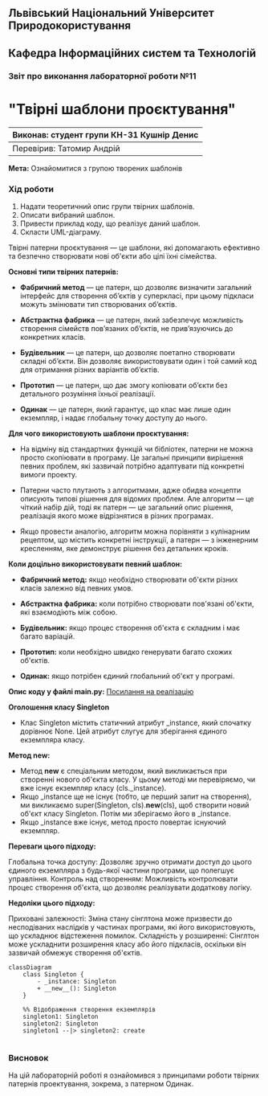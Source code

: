 ## Львівський Національний Університет Природокористування
## Кафедра Інформаційних систем та Технологій

### Звіт про виконання лабораторної роботи №11
# "Твірні шаблони проєктування"

| Виконав: студент групи КН-31 Кушнір Денис |
|------------------------------------------|
| Перевірив: Татомир Андрій                |

**Мета:** Ознайомитися з групою творених шаблонів

### Хід роботи

1. Надати теоретичний опис групи твірних шаблонів.
2. Описати вибраний шаблон.
3. Привести приклад коду, що реалізує даний шаблон.
4. Скласти UML-діаграму.

Твірні патерни проєктування — це шаблони, які допомагають ефективно та безпечно створювати нові об'єкти або цілі їхні сімейства.

**Основні типи твірних патернів:**

- **Фабричний метод** — це патерн, що дозволяє визначити загальний інтерфейс для створення об’єктів у суперкласі, при цьому підкласи можуть змінювати тип створюваних об’єктів.

- **Абстрактна фабрика** — це патерн, який забезпечує можливість створення сімейств пов’язаних об’єктів, не прив’язуючись до конкретних класів.

- **Будівельник** — це патерн, що дозволяє поетапно створювати складні об’єкти. Він дозволяє використовувати один і той самий код для отримання різних варіантів об’єктів.

- **Прототип** — це патерн, що дає змогу копіювати об’єкти без детального розуміння їхньої реалізації.

- **Одинак** — це патерн, який гарантує, що клас має лише один екземпляр, і надає глобальну точку доступу до нього.

**Для чого використовують шаблони проєктування:**

- На відміну від стандартних функцій чи бібліотек, патерни не можна просто скопіювати в програму. Це загальні принципи вирішення певних проблем, які зазвичай потрібно адаптувати під конкретні вимоги проекту.

- Патерни часто плутають з алгоритмами, адже обидва концепти описують типові рішення для відомих проблем. Але алгоритм — це чіткий набір дій, тоді як патерн — це загальний опис рішення, реалізація якого може відрізнятися в різних програмах.

- Якщо провести аналогію, алгоритм можна порівняти з кулінарним рецептом, що містить конкретні інструкції, а патерн — з інженерним кресленням, яке демонструє рішення без детальних кроків.

**Коли доцільно використовувати певний шаблон:**

- **Фабричний метод:** якщо необхідно створювати об'єкти різних класів залежно від певних умов.

- **Абстрактна фабрика:** коли потрібно створювати пов'язані об'єкти, які взаємодіють між собою.

- **Будівельник:** якщо процес створення об'єкта є складним і має багато варіацій.

- **Прототип:** коли необхідно швидко генерувати багато схожих об'єктів.

- **Одинак:** якщо потрібен єдиний глобальний об'єкт у програмі.

**Опис коду у файлі main.py:**
[Посилання на реалізацію](main.py)


**Оголошення класу Singleton**
- Клас Singleton містить статичний атрибут _instance, який спочатку дорівнює None. Цей атрибут слугує для зберігання єдиного екземпляра класу.

**Метод __new__:**
- Метод __new__ є спеціальним методом, який викликається при створенні нового об'єкта класу. У цьому методі ми перевіряємо, чи вже існує екземпляр класу (cls._instance).
- Якщо _instance ще не існує (тобто, це перший запит на створення), ми викликаємо super(Singleton, cls).__new__(cls), щоб створити новий об'єкт класу Singleton. Потім ми зберігаємо його в _instance.
- Якщо _instance вже існує, метод просто повертає існуючий екземпляр.

**Переваги цього підходу:**

Глобальна точка доступу: Дозволяє зручно отримати доступ до цього єдиного екземпляра з будь-якої частини програми, що полегшує управління.
Контроль над створенням: Можливість контролювати процес створення об'єкта, що дозволяє реалізувати додаткову логіку.


**Недоліки цього підходу:**

Приховані залежності: Зміна стану сінглтона може призвести до несподіваних наслідків у частинах програми, які його використовують, що ускладнює відстеження помилок.
Складність у розширенні: Сінглтон може ускладнити розширення класу або його підкласів, оскільки він зазвичай обмежує створення об'єктів.

```mermaid
classDiagram
    class Singleton {
        - _instance: Singleton
        + __new__(): Singleton
    }

    %% Відображення створення екземплярів
    singleton1: Singleton
    singleton2: Singleton
    singleton1 --|> singleton2: create


```

### Висновок 

На цій лабораторній роботі я ознайомився з принципами роботи твірних патернів проектування, зокрема, з патерном Одинак. 
